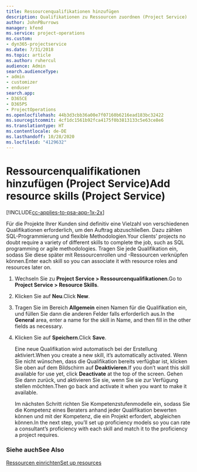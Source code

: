 ```yaml
---
title: Ressourcenqualifikationen hinzufügen
description: Qualifikationen zu Ressourcen zuordnen (Project Service)
author: JohnPBurrows
manager: kfend
ms.service: project-operations
ms.custom:
- dyn365-projectservice
ms.date: 7/31/2018
ms.topic: article
ms.author: ruhercul
audience: Admin
search.audienceType:
- admin
- customizer
- enduser
search.app:
- D365CE
- D365PS
- ProjectOperations
ms.openlocfilehash: 44b3d3cbb36a00e7f07160b6216ead183bc32422
ms.sourcegitcommit: 4cf1dc1561b92fca4175f0b3813133c5e63ce8e6
ms.translationtype: HT
ms.contentlocale: de-DE
ms.lasthandoff: 10/28/2020
ms.locfileid: "4129632"
---
```

# <a name="add-resource-skills-project-service"></a><span data-ttu-id="d536e-103">Ressourcenqualifikationen hinzufügen (Project Service)</span><span class="sxs-lookup"><span data-stu-id="d536e-103">Add resource skills (Project Service)</span></span>

[!INCLUDE[cc-applies-to-psa-app-1x-2x](../includes/cc-applies-to-psa-app-1x-2x.md)]

<span data-ttu-id="d536e-104">Für die Projekte Ihrer Kunden sind definitiv eine Vielzahl von verschiedenen Qualifikationen erforderlich, um den Auftrag abzuschließen. Dazu zählen SQL-Programmierung und flexible Methodologien.</span><span class="sxs-lookup"><span data-stu-id="d536e-104">Your clients’ projects no doubt require a variety of different skills to complete the job, such as SQL programming or agile methodologies.</span></span> <span data-ttu-id="d536e-105">Tragen Sie jede Qualifikation ein, sodass Sie diese später mit Ressourcenrollen und -Ressourcen verknüpfen können.</span><span class="sxs-lookup"><span data-stu-id="d536e-105">Enter each skill so you can associate it with resource roles and resources later on.</span></span>  
  
1. <span data-ttu-id="d536e-106">Wechseln Sie zu **Project Service > Ressourcenqualifikationen**.</span><span class="sxs-lookup"><span data-stu-id="d536e-106">Go to **Project Service > Resource Skills**.</span></span>  
  
2. <span data-ttu-id="d536e-107">Klicken Sie auf **Neu**.</span><span class="sxs-lookup"><span data-stu-id="d536e-107">Click **New**.</span></span>  
  
3. <span data-ttu-id="d536e-108">Tragen Sie im Bereich **Allgemein** einen Namen für die Qualifikation ein, und füllen Sie dann die anderen Felder falls erforderlich aus.</span><span class="sxs-lookup"><span data-stu-id="d536e-108">In the **General** area, enter a name for the skill in Name, and then fill in the other fields as necessary.</span></span>  
  
4. <span data-ttu-id="d536e-109">Klicken Sie auf **Speichern**.</span><span class="sxs-lookup"><span data-stu-id="d536e-109">Click **Save**.</span></span>  
  
   <span data-ttu-id="d536e-110">Eine neue Qualifikation wird automatisch bei der Erstellung aktiviert.</span><span class="sxs-lookup"><span data-stu-id="d536e-110">When you create a new skill, it’s automatically activated.</span></span> <span data-ttu-id="d536e-111">Wenn Sie nicht wünschen, dass die Qualifikation bereits verfügbar ist, klicken Sie oben auf dem Bildschirm auf **Deaktivieren**.</span><span class="sxs-lookup"><span data-stu-id="d536e-111">If you don’t want this skill available for use yet, click **Deactivate** at the top of the screen.</span></span> <span data-ttu-id="d536e-112">Gehen Sie dann zurück, und aktivieren Sie sie, wenn Sie sie zur Verfügung stellen möchten.</span><span class="sxs-lookup"><span data-stu-id="d536e-112">Then go back and activate it when you want to make it available.</span></span>  
  
   <span data-ttu-id="d536e-113">Im nächsten Schritt richten Sie Kompetenzstufenmodelle ein, sodass Sie die Kompetenz eines Beraters anhand jeder Qualifikation bewerten können und mit der Kompetenz, die ein Projekt erfordert, abgleichen können.</span><span class="sxs-lookup"><span data-stu-id="d536e-113">In the next step, you’ll set up proficiency models so you can rate a consultant’s proficiency with each skill and match it to the proficiency a project requires.</span></span>  
  
### <a name="see-also"></a><span data-ttu-id="d536e-114">Siehe auch</span><span class="sxs-lookup"><span data-stu-id="d536e-114">See Also</span></span>  
 [<span data-ttu-id="d536e-115">Ressourcen einrichten</span><span class="sxs-lookup"><span data-stu-id="d536e-115">Set up resources</span></span>](../psa/set-up-resources.md)
